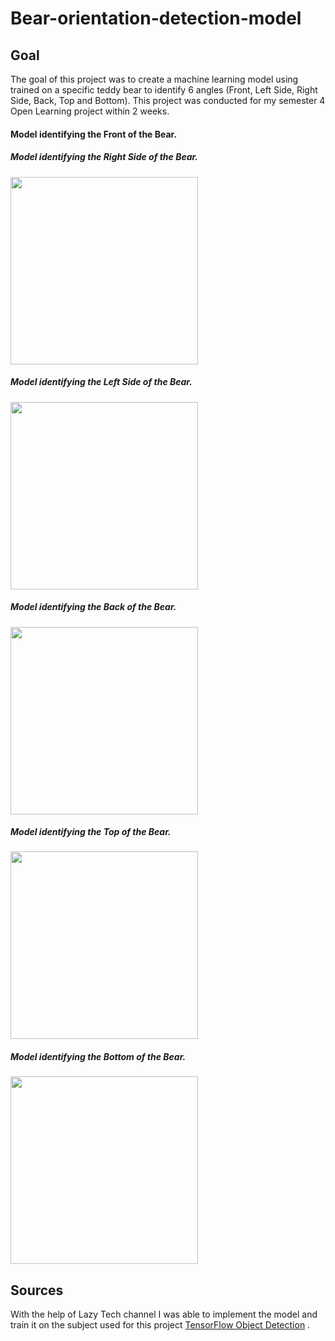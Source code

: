 
# Bear-orientation-detection-model
## Goal
The goal of this project was to create a machine learning model using  trained on a specific teddy bear to identify 6 angles (Front, Left Side, Right Side, Back, Top and Bottom).
This project was conducted for my semester 4 Open Learning project within 2 weeks.

#### Model identifying the Front of the Bear.

##### Model identifying the Right Side of the Bear.
<img src="https://user-images.githubusercontent.com/78371221/215840234-47718917-6c50-4e1f-b1f8-ef3cd747985f.gif" width="300" height="300">

##### Model identifying the Left Side of the Bear.
<img src="https://user-images.githubusercontent.com/78371221/215840260-577f12d8-d0b0-4a55-8aa1-70d2c428ca9b.gif" width="300" height="300">

##### Model identifying the Back of the Bear.
<img src="https://user-images.githubusercontent.com/78371221/215840296-bb2002e1-63d4-456f-9e29-d388932a2380.gif" width="300" height="300">

##### Model identifying the Top of the Bear.
<img src="https://user-images.githubusercontent.com/78371221/215828695-424cb29b-66ec-4178-9f33-8c2f94d55e71.gif" width="300" height="300">

##### Model identifying the Bottom of the Bear.
<img src="https://user-images.githubusercontent.com/78371221/215838378-86db2bfd-9677-4c6a-a041-78b0c602e1d0.gif" width="300" height="300">

## Sources
With the help of Lazy Tech channel I was able to implement the model and train it on the subject used for this project [TensorFlow Object Detection](https://www.youtube.com/watch?v=usR2LQuxhL4&list=PLAs-3cqyNbIjGzf50LckxBndLCd1EgB0w) 
.

